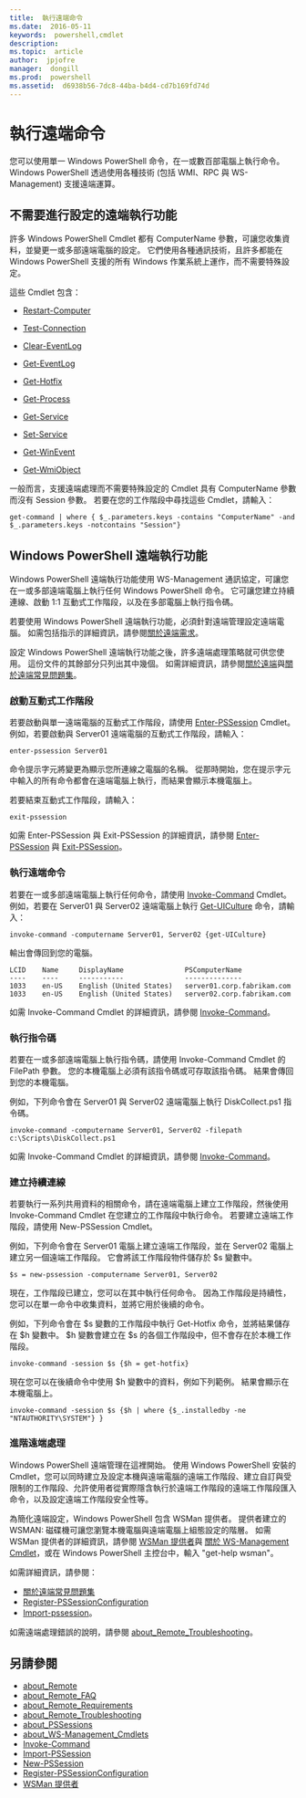 ```yaml
---
title:  執行遠端命令
ms.date:  2016-05-11
keywords:  powershell,cmdlet
description:  
ms.topic:  article
author:  jpjofre
manager:  dongill
ms.prod:  powershell
ms.assetid:  d6938b56-7dc8-44ba-b4d4-cd7b169fd74d
---
```


# 執行遠端命令
您可以使用單一 Windows PowerShell 命令，在一或數百部電腦上執行命令。 Windows PowerShell 透過使用各種技術 (包括 WMI、RPC 與 WS\-Management) 支援遠端運算。

## 不需要進行設定的遠端執行功能
許多 Windows PowerShell Cmdlet 都有 ComputerName 參數，可讓您收集資料，並變更一或多部遠端電腦的設定。 它們使用各種通訊技術，且許多都能在 Windows PowerShell 支援的所有 Windows 作業系統上運作，而不需要特殊設定。

這些 Cmdlet 包含：

-   [Restart-Computer](https://technet.microsoft.com/en-us/library/dd315301.aspx)

-   [Test-Connection](https://technet.microsoft.com/en-us/library/dd315259.aspx)

-   [Clear-EventLog](https://technet.microsoft.com/en-us/library/dd347552.aspx)

-   [Get-EventLog](https://technet.microsoft.com/en-us/library/dd315250.aspx)

-   [Get-Hotfix](https://technet.microsoft.com/en-us/library/e1ef636f-5170-4675-b564-199d9ef6f101)

-   [Get-Process](https://technet.microsoft.com/en-us/library/dd347630.aspx)

-   [Get-Service](https://technet.microsoft.com/en-us/library/dd347591.aspx)

-   [Set-Service](https://technet.microsoft.com/en-us/library/dd315324.aspx)

-   [Get-WinEvent](https://technet.microsoft.com/en-us/library/dd315358.aspx)

-   [Get-WmiObject](https://technet.microsoft.com/en-us/library/dd315295.aspx)

一般而言，支援遠端處理而不需要特殊設定的 Cmdlet 具有 ComputerName 參數而沒有 Session 參數。 若要在您的工作階段中尋找這些 Cmdlet，請輸入：

```
get-command | where { $_.parameters.keys -contains "ComputerName" -and $_.parameters.keys -notcontains "Session"}
```

## Windows PowerShell 遠端執行功能
Windows PowerShell 遠端執行功能使用 WS\-Management 通訊協定，可讓您在一或多部遠端電腦上執行任何 Windows PowerShell 命令。 它可讓您建立持續連線、啟動 1:1 互動式工作階段，以及在多部電腦上執行指令碼。

若要使用 Windows PowerShell 遠端執行功能，必須針對遠端管理設定遠端電腦。 如需包括指示的詳細資訊，請參閱[關於遠端需求](https://technet.microsoft.com/en-us/library/dd315349.aspx)。

設定 Windows PowerShell 遠端執行功能之後，許多遠端處理策略就可供您使用。 這份文件的其餘部分只列出其中幾個。 如需詳細資訊，請參閱[關於遠端](https://technet.microsoft.com/en-us/library/dd347744.aspx)與[關於遠端常見問題集](https://technet.microsoft.com/en-us/library/dd347744.aspx)。

### 啟動互動式工作階段
若要啟動與單一遠端電腦的互動式工作階段，請使用 [Enter-PSSession](https://technet.microsoft.com/en-us/library/dd315384.aspx) Cmdlet。 例如，若要啟動與 Server01 遠端電腦的互動式工作階段，請輸入：

```
enter-pssession Server01
```

命令提示字元將變更為顯示您所連線之電腦的名稱。 從那時開始，您在提示字元中輸入的所有命令都會在遠端電腦上執行，而結果會顯示本機電腦上。

若要結束互動式工作階段，請輸入：

```
exit-pssession
```

如需 Enter\-PSSession 與 Exit\-PSSession 的詳細資訊，請參閱 [Enter-PSSession](https://technet.microsoft.com/en-us/library/dd315384.aspx) 與 [Exit-PSSession](https://technet.microsoft.com/en-us/library/dd315322.aspx)。

### 執行遠端命令
若要在一或多部遠端電腦上執行任何命令，請使用 [Invoke-Command](https://technet.microsoft.com/en-us/library/dd347578.aspx) Cmdlet。
例如，若要在 Server01 與 Server02 遠端電腦上執行 [Get-UICulture](https://technet.microsoft.com/en-us/library/dd347742.aspx) 命令，請輸入：

```
invoke-command -computername Server01, Server02 {get-UICulture}
```

輸出會傳回到您的電腦。

```
LCID    Name     DisplayName               PSComputerName
----    ----     -----------               --------------
1033    en-US    English (United States)   server01.corp.fabrikam.com
1033    en-US    English (United States)   server02.corp.fabrikam.com
```

如需 Invoke\-Command Cmdlet 的詳細資訊，請參閱 [Invoke-Command](https://technet.microsoft.com/en-us/library/22fd98ba-1874-492e-95a5-c069467b8462)。

### 執行指令碼
若要在一或多部遠端電腦上執行指令碼，請使用 Invoke\-Command Cmdlet 的 FilePath 參數。 您的本機電腦上必須有該指令碼或可存取該指令碼。 結果會傳回到您的本機電腦。

例如，下列命令會在 Server01 與 Server02 遠端電腦上執行 DiskCollect.ps1 指令碼。

```
invoke-command -computername Server01, Server02 -filepath c:\Scripts\DiskCollect.ps1
```

如需 Invoke\-Command Cmdlet 的詳細資訊，請參閱 [Invoke-Command](https://technet.microsoft.com/en-us/library/dd347578.aspx)。

### 建立持續連線
若要執行一系列共用資料的相關命令，請在遠端電腦上建立工作階段，然後使用 Invoke\-Command Cmdlet 在您建立的工作階段中執行命令。 若要建立遠端工作階段，請使用 New\-PSSession Cmdlet。

例如，下列命令會在 Server01 電腦上建立遠端工作階段，並在 Server02 電腦上建立另一個遠端工作階段。 它會將該工作階段物件儲存於 $s 變數中。

```
$s = new-pssession -computername Server01, Server02
```

現在，工作階段已建立，您可以在其中執行任何命令。 因為工作階段是持續性，您可以在單一命令中收集資料，並將它用於後續的命令。

例如，下列命令會在 $s 變數的工作階段中執行 Get\-Hotfix 命令，並將結果儲存在 $h 變數中。 $h 變數會建立在 $s 的各個工作階段中，但不會存在於本機工作階段。

```
invoke-command -session $s {$h = get-hotfix}
```

現在您可以在後續命令中使用 $h 變數中的資料，例如下列範例。 結果會顯示在本機電腦上。

```
invoke-command -session $s {$h | where {$_.installedby -ne "NTAUTHORITY\SYSTEM"} }
```

### 進階遠端處理
Windows PowerShell 遠端管理在這裡開始。 使用 Windows PowerShell 安裝的 Cmdlet，您可以同時建立及設定本機與遠端電腦的遠端工作階段、建立自訂與受限制的工作階段、允許使用者從實際隱含執行於遠端工作階段的遠端工作階段匯入命令，以及設定遠端工作階段安全性等。

為簡化遠端設定，Windows PowerShell 包含 WSMan 提供者。 提供者建立的 WSMAN: 磁碟機可讓您瀏覽本機電腦與遠端電腦上組態設定的階層。
如需 WSMan 提供者的詳細資訊，請參閱 [WSMan 提供者](https://technet.microsoft.com/en-us/library/dd819476.aspx)與  [關於 WS-Management Cmdlet](https://technet.microsoft.com/en-us/library/dd819481.aspx)，或在 Windows PowerShell 主控台中，輸入 "get\-help wsman"。

如需詳細資訊，請參閱：
- [關於遠端常見問題集](https://technet.microsoft.com/en-us/library/dd315359.aspx)
- [Register-PSSessionConfiguration](https://technet.microsoft.com/en-us/library/dd819496.aspx)
- [Import-pssession](https://technet.microsoft.com/en-us/library/dd347575.aspx)。 

如需遠端處理錯誤的說明，請參閱 [about_Remote_Troubleshooting](https://technet.microsoft.com/en-us/library/dd347642.aspx)。

## 另請參閱
- [about_Remote](https://technet.microsoft.com/en-us/library/9b4a5c87-9162-4adf-bdfe-fbc80b9b8970)
- [about_Remote_FAQ](https://technet.microsoft.com/en-us/library/e23702fd-9415-4a98-9975-390a4d3adc42)
- [about_Remote_Requirements](https://technet.microsoft.com/en-us/library/da213949-134c-4741-b307-81f4492ba1bd)
- [about_Remote_Troubleshooting](https://technet.microsoft.com/en-us/library/2f890148-8578-49ed-85ea-79a489dd6317)
- [about_PSSessions](https://technet.microsoft.com/en-us/library/7a9b4e0e-fa1b-47b0-92f6-6e2995d70acb)
- [about_WS-Management_Cmdlets](https://technet.microsoft.com/en-us/library/6ed3370a-ea10-45a5-9493-696aeace27ed)
- [Invoke-Command](https://technet.microsoft.com/en-us/library/22fd98ba-1874-492e-95a5-c069467b8462)
- [Import-PSSession](https://technet.microsoft.com/en-us/library/048c115e-a6fb-4e0d-8cea-c5ca24630c9d)
- [New-PSSession](https://technet.microsoft.com/en-us/library/59452f12-a11d-4558-99ea-e6ca6ad5ffd3)
- [Register-PSSessionConfiguration](https://technet.microsoft.com/en-us/library/af68867a-d201-4b19-a1de-594015ed8a25)
- [WSMan 提供者](https://technet.microsoft.com/en-us/library/66fe1241-e08f-49ca-832f-a84c33ca8735)



<!--HONumber=May16_HO4-->


